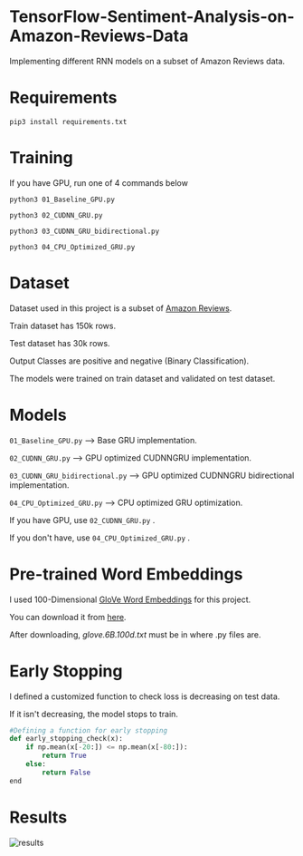 # TensorFlow-Sentiment-Analysis-on-Amazon-Reviews-Data

Implementing different RNN models on a subset of Amazon Reviews data.

# Requirements

```
pip3 install requirements.txt
```

# Training
If you have GPU, run one of 4 commands below

```
python3 01_Baseline_GPU.py 
```

```
python3 02_CUDNN_GRU.py 
```

```
python3 03_CUDNN_GRU_bidirectional.py 
```

```
python3 04_CPU_Optimized_GRU.py 
```

# Dataset

Dataset used in this project is a subset of [Amazon Reviews](https://www.kaggle.com/bittlingmayer/amazonreviews#train.ft.txt.bz2).

Train dataset has 150k rows.

Test dataset has 30k rows.

Output Classes are positive and negative (Binary Classification).

The models were trained on train dataset and validated on test dataset.

# Models

``` 01_Baseline_GPU.py ``` --> Base GRU implementation.

``` 02_CUDNN_GRU.py ``` --> GPU optimized CUDNNGRU implementation.

``` 03_CUDNN_GRU_bidirectional.py ``` --> GPU optimized CUDNNGRU bidirectional implementation.

``` 04_CPU_Optimized_GRU.py ``` --> CPU optimized GRU optimization.

If you have GPU, use ``` 02_CUDNN_GRU.py ``` .

If you don't have, use ``` 04_CPU_Optimized_GRU.py ``` .

# Pre-trained Word Embeddings

I used 100-Dimensional [GloVe Word Embeddings](https://nlp.stanford.edu/projects/glove/) for this project.

You can download it from [here](https://www.kaggle.com/terenceliu4444/glove6b100dtxt#glove.6B.100d.txt).

After downloading, _glove.6B.100d.txt_ must be in where .py files are.

# Early Stopping

I defined a customized function to check loss is decreasing on test data.

If it isn't decreasing, the model stops to train.

``` Python
#Defining a function for early stopping
def early_stopping_check(x):
    if np.mean(x[-20:]) <= np.mean(x[-80:]):
        return True
    else:
        return False
end
```

# Results

![results](https://github.com/MuhammedBuyukkinaci/TensorFlow-Sentiment-Analysis-on-Amazon-Reviews-Data/blob/master/results.png)

